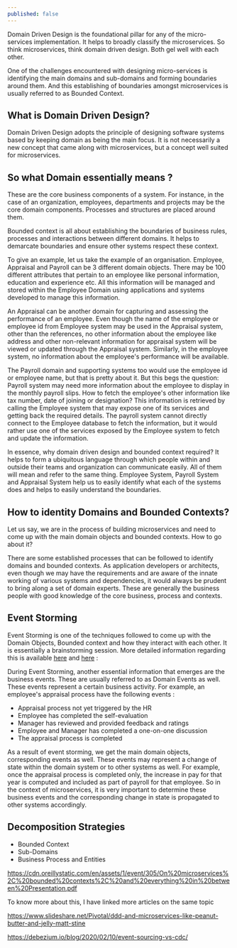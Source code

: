 ```yaml
---
published: false
---
```


Domain Driven Design is the foundational pillar for any of the micro-services implementation. It helps to broadly classify the microservices. So think microservices, think domain driven design. Both gel well with each other. 

One of the challenges encountered with designing micro-services is identifying the main domains and sub-domains and forming boundaries around them. And this establishing of boundaries amongst microservices is usually referred to as Bounded Context.

## What is Domain Driven Design?

Domain Driven Design adopts the principle of designing software systems based by keeping domain as being the main focus. It is not necessarily a new concept that came along with microservices, but a concept well suited for microservices. 

## So what Domain essentially means ? 

These are the core business components of a system. For instance, in the case of an organization,  employees, departments and projects may be the core domain components. Processes and structures are placed around them.  

Bounded context is all about establishing the boundaries of business rules, processes and interactions between different domains. It helps to demarcate boundaries and ensure other systems respect these context. 

To give an example, let us take the example of an organisation. Employee, Appraisal and Payroll can be 3 different domain objects. There may be 100 different attributes that pertain to an employee like personal information, education and experience etc. All this information will be managed and stored within the Employee Domain using applications and systems developed to manage this information.

An Appraisal can be another domain for capturing and assessing the performance of an employee. Even though the name of the employee or employee id from Employee system may be used in the Appraisal system, other than the references, no other information about the employee like address and other non-relevant information for appraisal system will be viewed or updated through the Appraisal system. Similarly, in the employee system, no information about the employee's performance will be available.

The Payroll domain and supporting systems too would use the employee id or employee name,  but that is pretty about it. But this begs the question: Payroll system may need more information about the employee to display in the monthly payroll slips. How to fetch the employee's other information like tax number, date of joining or designation? This information is retrieved by calling the Employee system that may expose one of its services and getting back the required details. The payroll system cannot directly connect to the Employee database to fetch the information, but it would rather use one of the services exposed by the Employee system to fetch and update the information. 

 In essence, why domain driven design and bounded context required? It helps to form a ubiquitous language through which people within and outside their teams and organization can communicate easily. All of them will mean and refer to the same thing.  Employee System, Payroll System and Appraisal System help us to easily identify what each of the systems does and helps to easily understand the boundaries. 

## How to identity Domains and Bounded Contexts?

Let us say, we are in the process of building microservices and need to come up with the main domain objects and bounded contexts. How to go about it? 

There are some established processes that can be followed to identify domains and bounded contexts. As application developers or architects, even though we may have the requirements and are aware of the innate working of various systems and dependencies, it would always be prudent to bring along a set of domain experts. These are generally the business people with good knowledge of the core business, process and contexts. 

## Event Storming

Event Storming is one of the techniques followed to come up with the Domain Objects, Bounded context and how they interact with each other. It is essentially a brainstorming session. More detailed information regarding this is available [here](https://medium.com/nick-tune-tech-strategy-blog/modelling-bounded-contexts-with-the-bounded-context-design-canvas-a-workshop-recipe-1f123e592ab) and [here](https://www.capitalone.com/tech/software-engineering/event-storming-for-microservice-architecture/) :  

During Event Storming, another essential information that emerges are the business events. These are usually referred to as Domain Events as well. These events represent a certain business activity. For example, an employee's appraisal process have the following events : 

- Appraisal process not yet triggered by the HR 
- Employee has completed the self-evaluation
- Manager has reviewed and provided feedback and ratings
- Employee and Manager has completed a one-on-one discussion
- The appraisal process is completed


As a result of event storming, we get the main domain objects, corresponding events as well. These events may represent a change of state within the domain system or to other systems as well. For example, once the appraisal process is completed only, the increase in pay for that year is computed and included as part of payroll for that employee. So in the context of microservices, it is very important to determine these business events and the corresponding change in state is propagated to other systems accordingly.   

## Decomposition Strategies

- Bounded Context
- Sub-Domains
- Business Process and Entities

https://cdn.oreillystatic.com/en/assets/1/event/305/On%20microservices%2C%20bounded%20contexts%2C%20and%20everything%20in%20between%20Presentation.pdf

To know more about this, I have linked more articles on the same topic 

https://www.slideshare.net/Pivotal/ddd-and-microservices-like-peanut-butter-and-jelly-matt-stine

https://debezium.io/blog/2020/02/10/event-sourcing-vs-cdc/







